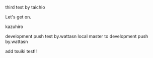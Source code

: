 third test by taichio


Let's get on.


kazuhiro

development push test by.wattasn
local master to development push by.wattasn

add tsuiki test!!
